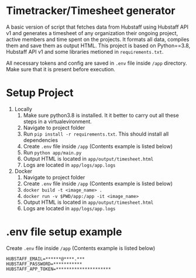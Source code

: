 # Timetracker/Timesheet generator

A basic version of script that fetches data from Hubstaff using Hubstaff API v1 and generates a timesheet of any organization their ongoing project, active members and time spent on the projects. It formats all data, compiles them and save them as output HTML. This project is based on Python==3.8, Hubstaff API v1 and some libraries metioned in ```requirements.txt```.

All necessary tokens and config are saved in ```.env``` file inside ```/app``` directory. Make sure that it is present before execution.

# Setup Project
1. Locally
    1. Make sure python3.8 is installed. It it better to carry out all these steps in a virtualevironment.
    2. Navigate to project folder
    3. Run ```pip install -r requirements.txt```. This should install all dependencies
    4. Create ```.env``` file inside ```/app``` (Contents example is listed below)
    5. Run ```python app/main.py```
    6. Output HTML is located in ```app/output/timesheet.html```
    7. Logs are located in ```app/logs/app.logs```
2. Docker
    1. Navigate to project folder
    2. Create ```.env``` file inside ```/app``` (Contents example is listed below)
    3. ```docker build -t <image_name> .```
    4. ```docker run -v $PWD/app:/app -it <image_name>```
    5. Output HTML is located in ```app/output/timesheet.html```
    6. Logs are located in ```app/logs/app.logs```

# .env file setup example
Create ```.env``` file inside ```/app``` (Contents example is listed below)
```
HUBSTAFF_EMAIL=******@****.***
HUBSTAFF_PASSWORD=***********
HUBSTAFF_APP_TOKEN=*********************
```
